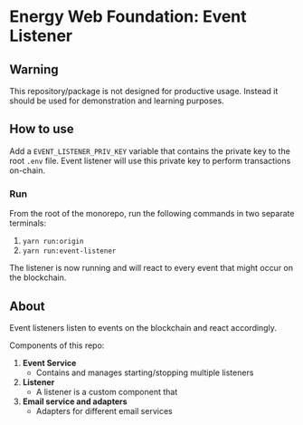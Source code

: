 # Energy Web Foundation: Event Listener

## Warning

This repository/package is not designed for productive usage. Instead it should be used for demonstration and learning purposes.

## How to use

Add a `EVENT_LISTENER_PRIV_KEY` variable that contains the private key to the root `.env` file.
Event listener will use this private key to perform transactions on-chain.

### Run

From the root of the monorepo, run the following commands in two separate terminals:
1. `yarn run:origin`
2. `yarn run:event-listener`

The listener is now running and will react to every event that might occur on the blockchain.

## About 

Event listeners listen to events on the blockchain and react accordingly.

Components of this repo:
1. **Event Service**
    - Contains and manages starting/stopping multiple listeners
2. **Listener**
    - A listener is a custom component that 
3. **Email service and adapters**
    - Adapters for different email services